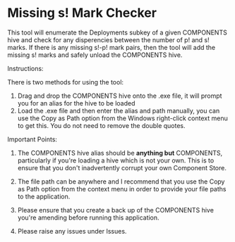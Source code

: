 # Missing s! Mark Checker
This tool will enumerate the Deployments subkey of a given COMPONENTS hive and check for any disperencies between the number of p! and s! marks. If there is any missing
s!-p! mark pairs, then the tool will add the missing s! marks and safely unload the COMPONENTS hive.

Instructions:

There is two methods for using the tool:

1. Drag and drop the COMPONENTS hive onto the .exe file, it will prompt you for an alias for the hive to be loaded
2. Load the .exe file and then enter the alias and path manually, you can use the Copy as Path option from the Windows right-click context menu to get this. You do not need to remove the double quotes.

Important Points:

1. The COMPONENTS hive alias should be **anything but** COMPONENTS, particularly if you're loading a hive which is not your own. This is to ensure that you don't inadvertently corrupt your own Component Store.

2. The file path can be anywhere and I recommend that you use the Copy as Path option from the context menu in order to provide your file paths to the application.

3. Please ensure that you create a back up of the COMPONENTS hive you're amending before running this application.

4. Please raise any issues under Issues.

